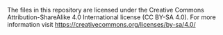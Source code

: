 The files in this repository are licensed under the Creative Commons Attribution-ShareAlike 4.0 International license (CC BY-SA 4.0).
For more information visit https://creativecommons.org/licenses/by-sa/4.0/
